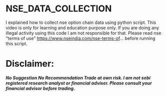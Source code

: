 # NSE_DATA_COLLECTION


I explained how to collect nse option chain data using python script. This video is only for learning and education purpose only. If  you are doing any illegal activity using this code I am not responsible for that. Please read nse "terms of use"  https://www.nseindia.com/nse-terms-of... 
before running this script.


# Disclaimer:

##### No Suggestion No Recommendation Trade at own risk. I am not sebi registered research analyst or financial adviser. Please consult your financial advisor before trading.
